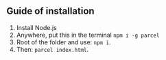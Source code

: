 ## Guide of installation

1. Install Node.js
2. Anywhere, put this in the terminal `npm i -g parcel`
3. Root of the folder and use: `npm i`.
4. Then: `parcel index.html`.

